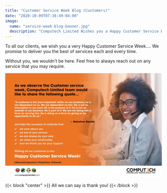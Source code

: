 ```yaml
---
title: "Customer Service Week Blog (Customers)"
date: "2020-10-09T07:38:49-04:00"
image:
  name: "service-week-blog-banner.jpg"
  description: "Computech Limited Wishes you a Happy Customer Service Week! "
---
```


To all our clients, we wish you a very Happy Customer Service Week…. We promise to deliver you the best of services each and every time.

Without you, we wouldn’t be here. Feel free to always reach out on any service that you may require.

![Every day at Computech is customer service week, because you are our number one priority.](/images/service-week-blog-mailer.jpg)

{{< block "center" >}}
All we can say is thank you!
{{< /block >}}
